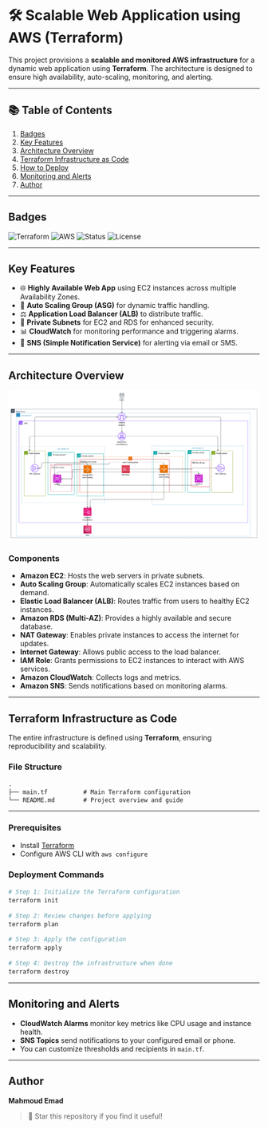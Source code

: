 # 🛠️ Scalable Web Application using AWS (Terraform)

This project provisions a **scalable and monitored AWS infrastructure** for a dynamic web application using **Terraform**. The architecture is designed to ensure high availability, auto-scaling, monitoring, and alerting.

---

## 📚 Table of Contents

1. [Badges](#badges)
2. [Key Features](#key-features)
3. [Architecture Overview](#architecture-overview)
4. [Terraform Infrastructure as Code](#terraform-infrastructure-as-code)
5. [How to Deploy](#how-to-deploy)
6. [Monitoring and Alerts](#monitoring-and-alerts)
7. [Author](#author)

---

## Badges

![Terraform](https://img.shields.io/badge/IaC-Terraform-623CE4?logo=terraform)
![AWS](https://img.shields.io/badge/Cloud-AWS-FF9900?logo=amazon-aws)
![Status](https://img.shields.io/badge/status-active-brightgreen)
![License](https://img.shields.io/badge/license-MIT-blue)

---

## Key Features

- 🌐 **Highly Available Web App** using EC2 instances across multiple Availability Zones.
- 🔁 **Auto Scaling Group (ASG)** for dynamic traffic handling.
- ⚖️ **Application Load Balancer (ALB)** to distribute traffic.
- 🔐 **Private Subnets** for EC2 and RDS for enhanced security.
- 📊 **CloudWatch** for monitoring performance and triggering alarms.
- 📣 **SNS (Simple Notification Service)** for alerting via email or SMS.

---

## Architecture Overview

![AWS Architecture](https://github.com/Mahmoud9423/Metro-Reward-System-using-AWS/blob/main/AWS%20(3).png)

### Components

- **Amazon EC2**: Hosts the web servers in private subnets.
- **Auto Scaling Group**: Automatically scales EC2 instances based on demand.
- **Elastic Load Balancer (ALB)**: Routes traffic from users to healthy EC2 instances.
- **Amazon RDS (Multi-AZ)**: Provides a highly available and secure database.
- **NAT Gateway**: Enables private instances to access the internet for updates.
- **Internet Gateway**: Allows public access to the load balancer.
- **IAM Role**: Grants permissions to EC2 instances to interact with AWS services.
- **Amazon CloudWatch**: Collects logs and metrics.
- **Amazon SNS**: Sends notifications based on monitoring alarms.

---

## Terraform Infrastructure as Code

The entire infrastructure is defined using **Terraform**, ensuring reproducibility and scalability.

### File Structure

```
.
├── main.tf          # Main Terraform configuration
└── README.md        # Project overview and guide
```

---


### Prerequisites

- Install [Terraform](https://www.terraform.io/downloads)
- Configure AWS CLI with `aws configure`

### Deployment Commands

```bash
# Step 1: Initialize the Terraform configuration
terraform init
```

```bash
# Step 2: Review changes before applying
terraform plan
```

```bash
# Step 3: Apply the configuration
terraform apply
```

```bash
# Step 4: Destroy the infrastructure when done
terraform destroy
```

---

## Monitoring and Alerts

- **CloudWatch Alarms** monitor key metrics like CPU usage and instance health.
- **SNS Topics** send notifications to your configured email or phone.
- You can customize thresholds and recipients in `main.tf`.

---

## Author

**Mahmoud Emad**

> 🌟 Star this repository if you find it useful!

